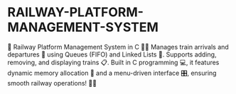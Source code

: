 # RAILWAY-PLATFORM-MANAGEMENT-SYSTEM
🚆 Railway Platform Management System in C 🔄✨  Manages train arrivals and departures 🏁 using Queues (FIFO) and Linked Lists 🔗. Supports adding, removing, and displaying trains 📋. Built in C programming 💻, it features dynamic memory allocation 🔧 and a menu-driven interface 🎛️, ensuring smooth railway operations! 🚀🎯
